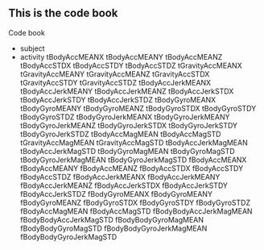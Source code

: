 ## This is the code book
Code book



* subject
* activity
tBodyAccMEANX
tBodyAccMEANY
tBodyAccMEANZ
tBodyAccSTDX
tBodyAccSTDY
tBodyAccSTDZ
tGravityAccMEANX
tGravityAccMEANY
tGravityAccMEANZ
tGravityAccSTDX
tGravityAccSTDY
tGravityAccSTDZ
tBodyAccJerkMEANX
tBodyAccJerkMEANY
tBodyAccJerkMEANZ
tBodyAccJerkSTDX
tBodyAccJerkSTDY
tBodyAccJerkSTDZ
tBodyGyroMEANX
tBodyGyroMEANY
tBodyGyroMEANZ
tBodyGyroSTDX
tBodyGyroSTDY
tBodyGyroSTDZ
tBodyGyroJerkMEANX
tBodyGyroJerkMEANY
tBodyGyroJerkMEANZ
tBodyGyroJerkSTDX
tBodyGyroJerkSTDY
tBodyGyroJerkSTDZ
tBodyAccMagMEAN
tBodyAccMagSTD
tGravityAccMagMEAN
tGravityAccMagSTD
tBodyAccJerkMagMEAN
tBodyAccJerkMagSTD
tBodyGyroMagMEAN
tBodyGyroMagSTD
tBodyGyroJerkMagMEAN
tBodyGyroJerkMagSTD
fBodyAccMEANX
fBodyAccMEANY
fBodyAccMEANZ
fBodyAccSTDX
fBodyAccSTDY
fBodyAccSTDZ
fBodyAccJerkMEANX
fBodyAccJerkMEANY
fBodyAccJerkMEANZ
fBodyAccJerkSTDX
fBodyAccJerkSTDY
fBodyAccJerkSTDZ
fBodyGyroMEANX
fBodyGyroMEANY
fBodyGyroMEANZ
fBodyGyroSTDX
fBodyGyroSTDY
fBodyGyroSTDZ
fBodyAccMagMEAN
fBodyAccMagSTD
fBodyBodyAccJerkMagMEAN
fBodyBodyAccJerkMagSTD
fBodyBodyGyroMagMEAN
fBodyBodyGyroMagSTD
fBodyBodyGyroJerkMagMEAN
fBodyBodyGyroJerkMagSTD
